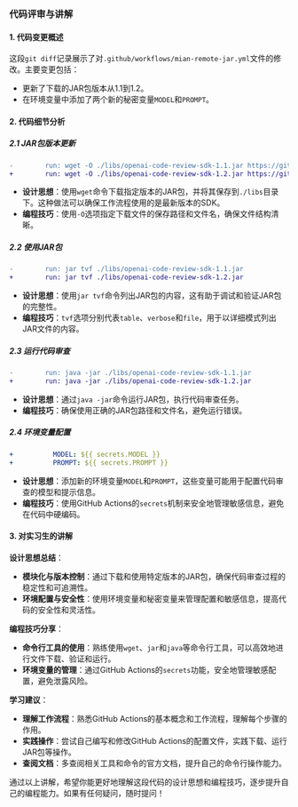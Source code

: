 ### 代码评审与讲解

#### 1. 代码变更概述
这段`git diff`记录展示了对`.github/workflows/mian-remote-jar.yml`文件的修改。主要变更包括：
- 更新了下载的JAR包版本从1.1到1.2。
- 在环境变量中添加了两个新的秘密变量`MODEL`和`PROMPT`。

#### 2. 代码细节分析

##### 2.1 JAR包版本更新
```diff
-        run: wget -O ./libs/openai-code-review-sdk-1.1.jar https://github.com/kexi292/openai-code-review-log/releases/download/v1.1/openai-code-review-sdk-1.1.jar
+        run: wget -O ./libs/openai-code-review-sdk-1.2.jar https://github.com/kexi292/openai-code-review-log/releases/download/v1.2/openai-code-review-sdk-1.2.jar
```
- **设计思想**：使用`wget`命令下载指定版本的JAR包，并将其保存到`./libs`目录下。这种做法可以确保工作流程使用的是最新版本的SDK。
- **编程技巧**：使用`-O`选项指定下载文件的保存路径和文件名，确保文件结构清晰。

##### 2.2 使用JAR包
```diff
-        run: jar tvf ./libs/openai-code-review-sdk-1.1.jar
+        run: jar tvf ./libs/openai-code-review-sdk-1.2.jar
```
- **设计思想**：使用`jar tvf`命令列出JAR包的内容，这有助于调试和验证JAR包的完整性。
- **编程技巧**：`tvf`选项分别代表`table`、`verbose`和`file`，用于以详细模式列出JAR文件的内容。

##### 2.3 运行代码审查
```diff
-        run: java -jar ./libs/openai-code-review-sdk-1.1.jar
+        run: java -jar ./libs/openai-code-review-sdk-1.2.jar
```
- **设计思想**：通过`java -jar`命令运行JAR包，执行代码审查任务。
- **编程技巧**：确保使用正确的JAR包路径和文件名，避免运行错误。

##### 2.4 环境变量配置
```yaml
+          MODEL: ${{ secrets.MODEL }}
+          PROMPT: ${{ secrets.PROMPT }}
```
- **设计思想**：添加新的环境变量`MODEL`和`PROMPT`，这些变量可能用于配置代码审查的模型和提示信息。
- **编程技巧**：使用GitHub Actions的`secrets`机制来安全地管理敏感信息，避免在代码中硬编码。

#### 3. 对实习生的讲解

**设计思想总结**：
- **模块化与版本控制**：通过下载和使用特定版本的JAR包，确保代码审查过程的稳定性和可追溯性。
- **环境配置与安全性**：使用环境变量和秘密变量来管理配置和敏感信息，提高代码的安全性和灵活性。

**编程技巧分享**：
- **命令行工具的使用**：熟练使用`wget`、`jar`和`java`等命令行工具，可以高效地进行文件下载、验证和运行。
- **环境变量的管理**：通过GitHub Actions的`secrets`功能，安全地管理敏感配置，避免泄露风险。

**学习建议**：
- **理解工作流程**：熟悉GitHub Actions的基本概念和工作流程，理解每个步骤的作用。
- **实践操作**：尝试自己编写和修改GitHub Actions的配置文件，实践下载、运行JAR包等操作。
- **查阅文档**：多查阅相关工具和命令的官方文档，提升自己的命令行操作能力。

通过以上讲解，希望你能更好地理解这段代码的设计思想和编程技巧，逐步提升自己的编程能力。如果有任何疑问，随时提问！
